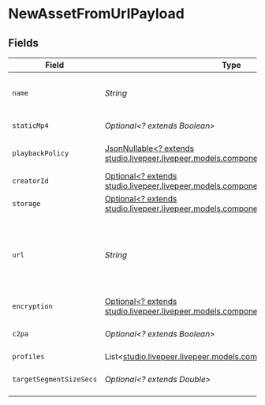 # NewAssetFromUrlPayload


## Fields

| Field                                                                                                                                                                                                            | Type                                                                                                                                                                                                             | Required                                                                                                                                                                                                         | Description                                                                                                                                                                                                      | Example                                                                                                                                                                                                          |
| ---------------------------------------------------------------------------------------------------------------------------------------------------------------------------------------------------------------- | ---------------------------------------------------------------------------------------------------------------------------------------------------------------------------------------------------------------- | ---------------------------------------------------------------------------------------------------------------------------------------------------------------------------------------------------------------- | ---------------------------------------------------------------------------------------------------------------------------------------------------------------------------------------------------------------- | ---------------------------------------------------------------------------------------------------------------------------------------------------------------------------------------------------------------- |
| `name`                                                                                                                                                                                                           | *String*                                                                                                                                                                                                         | :heavy_check_mark:                                                                                                                                                                                               | The name of the asset. This is not necessarily the filename - it can be a custom name or title.<br/>                                                                                                             | filename.mp4                                                                                                                                                                                                     |
| `staticMp4`                                                                                                                                                                                                      | *Optional<? extends Boolean>*                                                                                                                                                                                    | :heavy_minus_sign:                                                                                                                                                                                               | Whether to generate MP4s for the asset.                                                                                                                                                                          | true                                                                                                                                                                                                             |
| `playbackPolicy`                                                                                                                                                                                                 | [JsonNullable<? extends studio.livepeer.livepeer.models.components.PlaybackPolicy>](../../models/components/PlaybackPolicy.md)                                                                                   | :heavy_minus_sign:                                                                                                                                                                                               | Whether the playback policy for a asset or stream is public or signed                                                                                                                                            |                                                                                                                                                                                                                  |
| `creatorId`                                                                                                                                                                                                      | [Optional<? extends studio.livepeer.livepeer.models.components.InputCreatorId>](../../models/components/InputCreatorId.md)                                                                                       | :heavy_minus_sign:                                                                                                                                                                                               | N/A                                                                                                                                                                                                              |                                                                                                                                                                                                                  |
| `storage`                                                                                                                                                                                                        | [Optional<? extends studio.livepeer.livepeer.models.components.Storage>](../../models/components/Storage.md)                                                                                                     | :heavy_minus_sign:                                                                                                                                                                                               | N/A                                                                                                                                                                                                              |                                                                                                                                                                                                                  |
| `url`                                                                                                                                                                                                            | *String*                                                                                                                                                                                                         | :heavy_check_mark:                                                                                                                                                                                               | URL where the asset contents can be retrieved, e.g. `https://s3.amazonaws.com/my-bucket/path/filename.mp4`.<br/>For an IPFS source, this should be similar to: `ipfs://{CID}`. For an Arweave<br/>source: `ar://{CID}`.<br/> | https://s3.amazonaws.com/my-bucket/path/filename.mp4                                                                                                                                                             |
| `encryption`                                                                                                                                                                                                     | [Optional<? extends studio.livepeer.livepeer.models.components.Encryption>](../../models/components/Encryption.md)                                                                                               | :heavy_minus_sign:                                                                                                                                                                                               | N/A                                                                                                                                                                                                              |                                                                                                                                                                                                                  |
| `c2pa`                                                                                                                                                                                                           | *Optional<? extends Boolean>*                                                                                                                                                                                    | :heavy_minus_sign:                                                                                                                                                                                               | Decides if the output video should include C2PA signature                                                                                                                                                        |                                                                                                                                                                                                                  |
| `profiles`                                                                                                                                                                                                       | List<[studio.livepeer.livepeer.models.components.TranscodeProfile](../../models/components/TranscodeProfile.md)>                                                                                                 | :heavy_minus_sign:                                                                                                                                                                                               | N/A                                                                                                                                                                                                              |                                                                                                                                                                                                                  |
| `targetSegmentSizeSecs`                                                                                                                                                                                          | *Optional<? extends Double>*                                                                                                                                                                                     | :heavy_minus_sign:                                                                                                                                                                                               | How many seconds the duration of each output segment should be                                                                                                                                                   |                                                                                                                                                                                                                  |